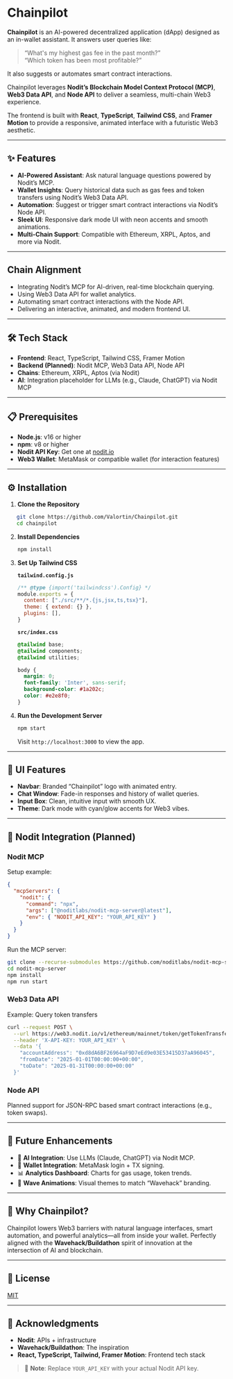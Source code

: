 # Chainpilot

**Chainpilot** is an AI-powered decentralized application (dApp) designed as an in-wallet assistant. It answers user queries like:  
> “What's my highest gas fee in the past month?”  
> “Which token has been most profitable?”  

It also suggests or automates smart contract interactions. 

Chainpilot leverages **Nodit’s Blockchain Model Context Protocol (MCP)**, **Web3 Data API**, and **Node API** to deliver a seamless, multi-chain Web3 experience.

The frontend is built with **React**, **TypeScript**, **Tailwind CSS**, and **Framer Motion** to provide a responsive, animated interface with a futuristic Web3 aesthetic.

---

## ✨ Features

- **AI-Powered Assistant**: Ask natural language questions powered by Nodit’s MCP.
- **Wallet Insights**: Query historical data such as gas fees and token transfers using Nodit’s Web3 Data API.
- **Automation**: Suggest or trigger smart contract interactions via Nodit’s Node API.
- **Sleek UI**: Responsive dark mode UI with neon accents and smooth animations.
- **Multi-Chain Support**: Compatible with Ethereum, XRPL, Aptos, and more via Nodit.

---

## Chain Alignment

- Integrating Nodit’s MCP for AI-driven, real-time blockchain querying.
- Using Web3 Data API for wallet analytics.
- Automating smart contract interactions with the Node API.
- Delivering an interactive, animated, and modern frontend UI.

---

## 🛠 Tech Stack

- **Frontend**: React, TypeScript, Tailwind CSS, Framer Motion  
- **Backend (Planned)**: Nodit MCP, Web3 Data API, Node API  
- **Chains**: Ethereum, XRPL, Aptos (via Nodit)  
- **AI**: Integration placeholder for LLMs (e.g., Claude, ChatGPT) via Nodit MCP

---

## 📋 Prerequisites

- **Node.js**: v16 or higher  
- **npm**: v8 or higher  
- **Nodit API Key**: Get one at [nodit.io](https://nodit.io)  
- **Web3 Wallet**: MetaMask or compatible wallet (for interaction features)

---

## ⚙️ Installation

1. **Clone the Repository**

```bash
   git clone https://github.com/Valortin/Chainpilot.git
   cd chainpilot
````

2. **Install Dependencies**

   ```bash
   npm install
   ```

3. **Set Up Tailwind CSS**

   **`tailwind.config.js`**

   ```javascript
   /** @type {import('tailwindcss').Config} */
   module.exports = {
     content: ["./src/**/*.{js,jsx,ts,tsx}"],
     theme: { extend: {} },
     plugins: [],
   }
   ```

   **`src/index.css`**

   ```css
   @tailwind base;
   @tailwind components;
   @tailwind utilities;

   body {
     margin: 0;
     font-family: 'Inter', sans-serif;
     background-color: #1a202c;
     color: #e2e8f0;
   }
   ```

4. **Run the Development Server**

   ```bash
   npm start
   ```

   Visit `http://localhost:3000` to view the app.

---

## 🎨 UI Features

* **Navbar**: Branded “Chainpilot” logo with animated entry.
* **Chat Window**: Fade-in responses and history of wallet queries.
* **Input Box**: Clean, intuitive input with smooth UX.
* **Theme**: Dark mode with cyan/glow accents for Web3 vibes.

---

## 🔗 Nodit Integration (Planned)

### Nodit MCP

Setup example:

```json
{
  "mcpServers": {
    "nodit": {
      "command": "npx",
      "args": ["@noditlabs/nodit-mcp-server@latest"],
      "env": { "NODIT_API_KEY": "YOUR_API_KEY" }
    }
  }
}
```

Run the MCP server:

```bash
git clone --recurse-submodules https://github.com/noditlabs/nodit-mcp-server.git
cd nodit-mcp-server
npm install
npm run start
```

### Web3 Data API

Example: Query token transfers

```bash
curl --request POST \
  --url https://web3.nodit.io/v1/ethereum/mainnet/token/getTokenTransfersByAccount \
  --header 'X-API-KEY: YOUR_API_KEY' \
  --data '{
    "accountAddress": "0xd8dA6BF26964aF9D7eEd9e03E53415D37aA96045",
    "fromDate": "2025-01-01T00:00:00+00:00",
    "toDate": "2025-01-31T00:00:00+00:00"
  }'
```

### Node API

Planned support for JSON-RPC based smart contract interactions (e.g., token swaps).

---

## 🚧 Future Enhancements

* 🔗 **AI Integration**: Use LLMs (Claude, ChatGPT) via Nodit MCP.
* 🦊 **Wallet Integration**: MetaMask login + TX signing.
* 📊 **Analytics Dashboard**: Charts for gas usage, token trends.
* 🌊 **Wave Animations**: Visual themes to match “Wavehack” branding.

---

## 🌟 Why Chainpilot?

Chainpilot lowers Web3 barriers with natural language interfaces, smart automation, and powerful analytics—all from inside your wallet. Perfectly aligned with the **Wavehack/Buildathon** spirit of innovation at the intersection of AI and blockchain.

---

## 📜 License

[MIT](LICENSE)

---

## 🙌 Acknowledgments

* **Nodit**: APIs + infrastructure
* **Wavehack/Buildathon**: The inspiration
* **React, TypeScript, Tailwind, Framer Motion**: Frontend tech stack

> 🔑 **Note**: Replace `YOUR_API_KEY` with your actual Nodit API key. 